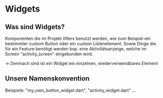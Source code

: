 # Widgets

## Was sind Widgets?

Komponenten die im Projekt öfters benutzt werden, wie zum Beispiel ein bestimmter custom Button oder ein custom Listenelement. Sowie Dinge die für ein Feature benötigt werden bsp. eine Aktivitätsanzeige, welche im Screen "activity_screen" eingebunden wird.

-> Demnach sind ist ein Widget ein einzelnen, wiederverwendbares Element

## Unsere Namenskonvention

Beispiele: "my_own_button_widget.dart", "activity_widget.dart" ...
